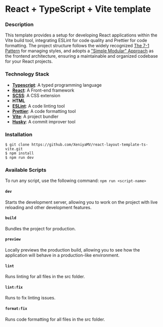 # React + TypeScript + Vite template

### Description
This template provides a setup for developing React applications within the Vite build tool, integrating ESLint for code quality and Prettier for code formatting. The project structure follows the widely recognized [The 7-1 Pattern](https://sass-guidelin.es/#the-7-1-pattern) for managing styles, and adopts a  ["Simple Modular" Approach](https://javascript.plainenglish.io/frontend-architectures-simple-modular-approach-7f3b3efe0ecd) as the frontend architecture, ensuring a maintainable and organized codebase for your React projects.

### Technology Stack
- **[Typescript](https://www.typescriptlang.org/)**: A typed programming language
- **[React](https://react.dev/)**: A Front-end framework
- **[SCSS](https://sass-lang.com/)**: A CSS extension
- **HTML**
- **[ESLint](https://eslint.org/)**: A code linting tool
- **[Prettier](https://prettier.io/)**: A code formatting tool
- **[Vite](https://vitejs.dev/)**: A project bundler
- **[Husky](https://typicode.github.io/husky/)**: A commit improver tool

### Installation
```
$ git clone https://github.com/XeniyaMV/react-layout-template-ts-vite.git
$ npm install
$ npm run dev
```
### Available Scripts
To run any script, use the following command: `npm run <script-name>`

#### **`dev`**
Starts the development server, allowing you to work on the project with live reloading and other development features.

#### **`build`**
Bundles the project for production.

#### **`preview`**
Locally previews the production build, allowing you to see how the application will behave in a production-like environment.

#### **`lint`**
Runs linting for all files in the src folder.

#### **`lint:fix`**
Runs to fix linting issues.

#### **`format:fix`**
Runs code formatting for all files in the src folder.
